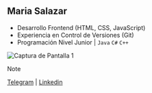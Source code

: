 ## Maria Salazar

- Desarrollo Frontend (HTML, CSS, JavaScript)
- Experiencia en Control de Versiones (Git)
- Programación Nivel Junior | ```Java``` ```C#``` ```C++```

![Captura de Pantalla 1](screenshots/screenshot1.png)

> [!NOTE]
> [Telegram](t.me/mariasdl) | [Linkedin](linkedin.com/in/mariasdl)
